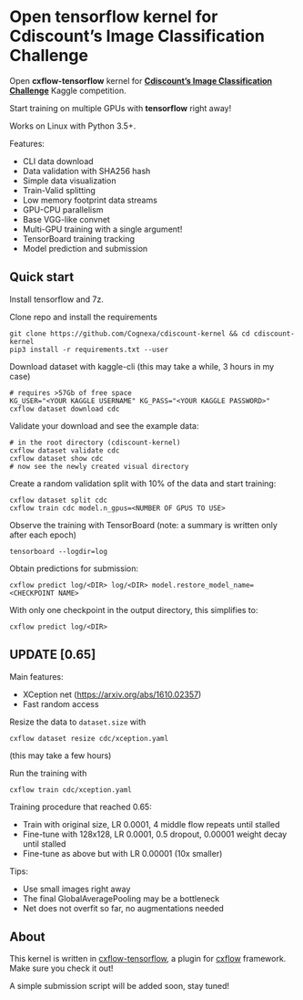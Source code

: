 # Open tensorflow kernel for Cdiscount’s Image Classification Challenge
Open **cxflow-tensorflow** kernel for [**Cdiscount’s Image Classification Challenge**](https://www.kaggle.com/c/cdiscount-image-classification-challenge) Kaggle competition.

Start training on multiple GPUs with **tensorflow** right away!

Works on Linux with Python 3.5+.

Features:
- CLI data download
- Data validation with SHA256 hash
- Simple data visualization
- Train-Valid splitting
- Low memory footprint data streams
- GPU-CPU parallelism
- Base VGG-like convnet
- Multi-GPU training with a single argument!
- TensorBoard training tracking
- Model prediction and submission

## Quick start
Install tensorflow and 7z.

Clone repo and install the requirements
```
git clone https://github.com/Cognexa/cdiscount-kernel && cd cdiscount-kernel
pip3 install -r requirements.txt --user
```

Download dataset with kaggle-cli (this may take a while, 3 hours in my case)
```
# requires >57Gb of free space
KG_USER="<YOUR KAGGLE USERNAME" KG_PASS="<YOUR KAGGLE PASSWORD>" cxflow dataset download cdc
```

Validate your download and see the example data:
```
# in the root directory (cdiscount-kernel)
cxflow dataset validate cdc
cxflow dataset show cdc
# now see the newly created visual directory
```

Create a random validation split with 10% of the data and start training:
```
cxflow dataset split cdc
cxflow train cdc model.n_gpus=<NUMBER OF GPUS TO USE>
```

Observe the training with TensorBoard (note: a summary is written only after each epoch)
```
tensorboard --logdir=log
```

Obtain predictions for submission:
```
cxflow predict log/<DIR> log/<DIR> model.restore_model_name=<CHECKPOINT NAME>
```

With only one checkpoint in the output directory, this simplifies to:
```
cxflow predict log/<DIR>
```

## UPDATE [0.65]
Main features:
- XCeption net (https://arxiv.org/abs/1610.02357)
- Fast random access

Resize the data to `dataset.size` with
```
cxflow dataset resize cdc/xception.yaml
```

(this may take a few hours)

Run the training with
```
cxflow train cdc/xception.yaml
```

Training procedure that reached 0.65:
- Train with original size, LR 0.0001, 4 middle flow repeats until stalled
- Fine-tune with 128x128, LR 0.0001, 0.5 dropout, 0.00001 weight decay until stalled
- Fine-tune as above but with LR 0.00001 (10x smaller)

Tips:
- Use small images right away
- The final GlobalAveragePooling may be a bottleneck
- Net does not overfit so far, no augmentations needed

## About
This kernel is written in [cxflow-tensorflow](https://github.com/Cognexa/cxflow-tensorflow), a plugin for [cxflow](https://github.com/Cognexa/cxflow) framework. Make sure you check it out!

A simple submission script will be added soon, stay tuned!
